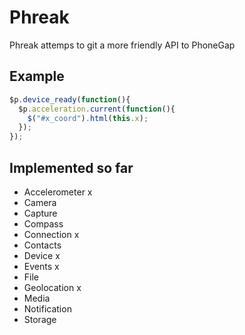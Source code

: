 # Phreak

Phreak attemps to git a more friendly API to PhoneGap

## Example

```javascript
$p.device_ready(function(){
  $p.acceleration.current(function(){
    $("#x_coord").html(this.x);
  });
});
```

## Implemented so far

* Accelerometer x
* Camera
* Capture
* Compass
* Connection x
* Contacts
* Device x
* Events x
* File
* Geolocation x
* Media
* Notification
* Storage
